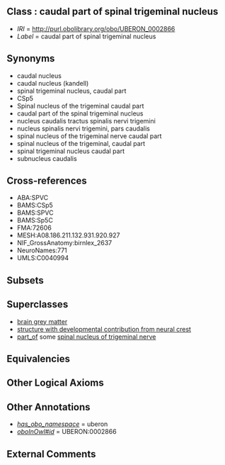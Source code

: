 
## Class : caudal part of spinal trigeminal nucleus

 * *IRI* = http://purl.obolibrary.org/obo/UBERON_0002866
 * *Label* = caudal part of spinal trigeminal nucleus

## Synonyms

 * caudal nucleus
 * caudal nucleus (kandell)
 * spinal trigeminal nucleus, caudal part
 * CSp5
 * Spinal nucleus of the trigeminal caudal part
 * caudal part of the spinal trigeminal nucleus
 * nucleus caudalis tractus spinalis nervi trigemini
 * nucleus spinalis nervi trigemini, pars caudalis
 * spinal nucleus of the trigeminal nerve caudal part
 * spinal nucleus of the trigeminal, caudal part
 * spinal trigeminal nucleus caudal part
 * subnucleus caudalis

## Cross-references

 * ABA:SPVC
 * BAMS:CSp5
 * BAMS:SPVC
 * BAMS:Sp5C
 * FMA:72606
 * MESH:A08.186.211.132.931.920.927
 * NIF_GrossAnatomy:birnlex_2637
 * NeuroNames:771
 * UMLS:C0040994

## Subsets


## Superclasses

 * [brain grey matter](../../UBERON/28/UBERON_0003528.md)
 * [structure with developmental contribution from neural crest](../../UBERON/14/UBERON_0010314.md)
 * [part_of](../../BFO/50/BFO_0000050.md) some [spinal nucleus of trigeminal nerve](../../UBERON/17/UBERON_0001717.md)

## Equivalencies


## Other Logical Axioms


## Other Annotations

 * *[has_obo_namespace](../../ce/oboInOwl#hasOBONamespace.md)* = uberon
 * *[oboInOwl#id](../../id/oboInOwl#id.md)* = UBERON:0002866

## External Comments

